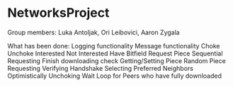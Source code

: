 # NetworksProject

Group members: Luka Antoljak, Ori Leibovici, Aaron Zygala

What has been done:
Logging functionality
Message functionality
	Choke
	Unchoke
	Interested
	Not Interested
	Have
	Bitfield
	Request
	Piece
Sequential Requesting
Finish downloading check
Getting/Setting Piece
Random Piece Requesting
Verifying Handshake
Selecting Preferred Neighbors
Optimistically Unchoking
Wait Loop for Peers who have fully downloaded